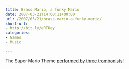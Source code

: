 ```yaml
---
title: Brass Mario, a funky Mario
date: 2007-03-21T14:00:11+00:00
url: /2007/03/21/brass-mario-a-funky-mario/
short-url:
- http://bit.ly/eRTUey
categories:
- Games
- Music

---
```

<div class='microid-mailto+http:sha1:f04d37e4be113d5c182230c0379086ad1607df96'>

The Super Mario Theme [performed by three trombonists](http://killpacktravels.blogspot.com/2007/03/super-mario-trombones.html)!

